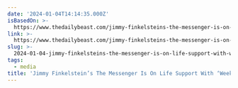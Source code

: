 ```yaml
---
date: '2024-01-04T14:14:35.000Z'
isBasedOn: >-
  https://www.thedailybeast.com/jimmy-finkelsteins-the-messenger-is-on-life-support-with-weeks-to-live-sources-say
link: >-
  https://www.thedailybeast.com/jimmy-finkelsteins-the-messenger-is-on-life-support-with-weeks-to-live-sources-say
slug: >-
  2024-01-04-jimmy-finkelsteins-the-messenger-is-on-life-support-with-weeks-to-live
tags:
  - media
title: 'Jimmy Finkelstein’s The Messenger Is On Life Support With ‘Weeks’ to Live, '
---
```


